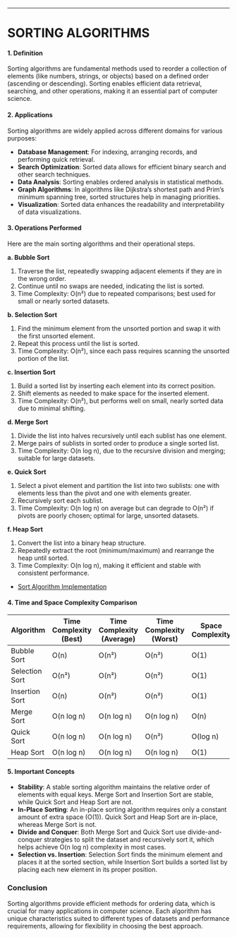 
---

# SORTING ALGORITHMS
#### 1. Definition
Sorting algorithms are fundamental methods used to reorder a collection of elements (like numbers, strings, or objects) based on a defined order (ascending or descending). Sorting enables efficient data retrieval, searching, and other operations, making it an essential part of computer science.

#### 2. Applications
Sorting algorithms are widely applied across different domains for various purposes:
- **Database Management**: For indexing, arranging records, and performing quick retrieval.
- **Search Optimization**: Sorted data allows for efficient binary search and other search techniques.
- **Data Analysis**: Sorting enables ordered analysis in statistical methods.
- **Graph Algorithms**: In algorithms like Dijkstra’s shortest path and Prim’s minimum spanning tree, sorted structures help in managing priorities.
- **Visualization**: Sorted data enhances the readability and interpretability of data visualizations.

#### 3. Operations Performed
Here are the main sorting algorithms and their operational steps.

**a. Bubble Sort**
1. Traverse the list, repeatedly swapping adjacent elements if they are in the wrong order.
2. Continue until no swaps are needed, indicating the list is sorted.
3. Time Complexity: O(n²) due to repeated comparisons; best used for small or nearly sorted datasets.

**b. Selection Sort**
1. Find the minimum element from the unsorted portion and swap it with the first unsorted element.
2. Repeat this process until the list is sorted.
3. Time Complexity: O(n²), since each pass requires scanning the unsorted portion of the list.

**c. Insertion Sort**
1. Build a sorted list by inserting each element into its correct position.
2. Shift elements as needed to make space for the inserted element.
3. Time Complexity: O(n²), but performs well on small, nearly sorted data due to minimal shifting.

**d. Merge Sort**
1. Divide the list into halves recursively until each sublist has one element.
2. Merge pairs of sublists in sorted order to produce a single sorted list.
3. Time Complexity: O(n log n), due to the recursive division and merging; suitable for large datasets.

**e. Quick Sort**
1. Select a pivot element and partition the list into two sublists: one with elements less than the pivot and one with elements greater.
2. Recursively sort each sublist.
3. Time Complexity: O(n log n) on average but can degrade to O(n²) if pivots are poorly chosen; optimal for large, unsorted datasets.

**f. Heap Sort**
1. Convert the list into a binary heap structure.
2. Repeatedly extract the root (minimum/maximum) and rearrange the heap until sorted.
3. Time Complexity: O(n log n), making it efficient and stable with consistent performance.

- [Sort Algorithm Implementation](https://github.com/henok-getahun/DataStructureAndAlgorithm-DSA-/blob/main/Sort%20Algorithm.py)


#### 4. Time and Space Complexity Comparison

| Algorithm       | Time Complexity (Best) | Time Complexity (Average) | Time Complexity (Worst) | Space Complexity |
|-----------------|------------------------|---------------------------|--------------------------|------------------|
| Bubble Sort     | O(n)                   | O(n²)                     | O(n²)                    | O(1)             |
| Selection Sort  | O(n²)                  | O(n²)                     | O(n²)                    | O(1)             |
| Insertion Sort  | O(n)                   | O(n²)                     | O(n²)                    | O(1)             |
| Merge Sort      | O(n log n)             | O(n log n)                | O(n log n)               | O(n)             |
| Quick Sort      | O(n log n)             | O(n log n)                | O(n²)                    | O(log n)        |
| Heap Sort       | O(n log n)             | O(n log n)                | O(n log n)               | O(1)             |

#### 5. Important Concepts
- **Stability**: A stable sorting algorithm maintains the relative order of elements with equal keys. Merge Sort and Insertion Sort are stable, while Quick Sort and Heap Sort are not.
- **In-Place Sorting**: An in-place sorting algorithm requires only a constant amount of extra space (O(1)). Quick Sort and Heap Sort are in-place, whereas Merge Sort is not.
- **Divide and Conquer**: Both Merge Sort and Quick Sort use divide-and-conquer strategies to split the dataset and recursively sort it, which helps achieve O(n log n) complexity in most cases.
- **Selection vs. Insertion**: Selection Sort finds the minimum element and places it at the sorted section, while Insertion Sort builds a sorted list by placing each new element in its proper position.

### Conclusion
Sorting algorithms provide efficient methods for ordering data, which is crucial for many applications in computer science. Each algorithm has unique characteristics suited to different types of datasets and performance requirements, allowing for flexibility in choosing the best approach.
